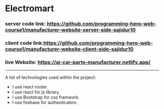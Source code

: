 # Electromart
### server code link: https://github.com/programming-hero-web-course1/manufacturer-website-server-side-sajidur10
### client code link:https://github.com/programming-hero-web-course1/manufacturer-website-client-side-sajidur10
### live Website: https://aj-car-parts-manufacturer.netlify.app/ 
***
A list of technologies used within the project:
* I use react router.
* I use react for js library.
* I use Bootstrap for css framwork.
* I use firebase for authentication.